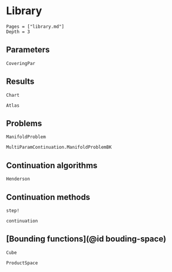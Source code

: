 # Library

```@contents
Pages = ["library.md"]
Depth = 3
```

## Parameters

```@docs
CoveringPar
```

## Results

```@docs
Chart
```

```@docs
Atlas
```

## Problems

```@docs
ManifoldProblem
```

```@docs
MultiParamContinuation.ManifoldProblemBK
```

## Continuation algorithms

```@docs
Henderson
```

## Continuation methods

```@docs
step!
```

```@docs
continuation
```

## [Bounding functions](@id bouding-space)

```@docs
Cube
```

```@docs
ProductSpace
```